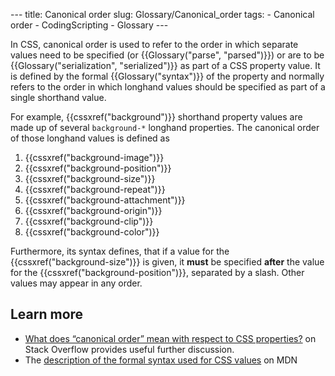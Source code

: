 --- title: Canonical order slug: Glossary/Canonical_order tags: - Canonical order - CodingScripting - Glossary ---

In CSS, canonical order is used to refer to the order in which separate values need to be specified (or {{Glossary("parse", "parsed")}}) or are to be {{Glossary("serialization", "serialized")}} as part of a CSS property value. It is defined by the formal {{Glossary("syntax")}} of the property and normally refers to the order in which longhand values should be specified as part of a single shorthand value.

For example, {{cssxref("background")}} shorthand property values are made up of several `background-*` longhand properties. The canonical order of those longhand values is defined as

1.  {{cssxref("background-image")}}
2.  {{cssxref("background-position")}}
3.  {{cssxref("background-size")}}
4.  {{cssxref("background-repeat")}}
5.  {{cssxref("background-attachment")}}
6.  {{cssxref("background-origin")}}
7.  {{cssxref("background-clip")}}
8.  {{cssxref("background-color")}}

Furthermore, its syntax defines, that if a value for the {{cssxref("background-size")}} is given, it **must** be specified **after** the value for the {{cssxref("background-position")}}, separated by a slash. Other values may appear in any order.

## Learn more

- [What does “canonical order” mean with respect to CSS properties?](https://stackoverflow.com/questions/28963536/what-does-canonical-order-mean-with-respect-to-css-properties) on Stack Overflow provides useful further discussion.
- The [description of the formal syntax used for CSS values](/en-US/docs/Web/CSS/Value_definition_syntax) on MDN
